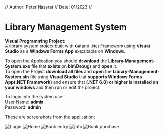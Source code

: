 // Author: Peter Nassrat // Date: 01/2023 //
# Library Management System
**Visual Programming Project:**\
A library system project built with **C#** and .Net Framework using **Visual Studio** as a **Windows Forms App** executable on **Windows**.

To open the Application you should **download** the **Library-Management-System.exe** file that **exists** on **bin\\Debug\\** and **open** it.\
To open the Project **download all files** and **open** the **Library-Management-System.sln** file using **Visual Studio** that **supports Windows Forms App(.NET Framework)** and ensure that **(.NET 6.0) or higher is installed on your windows** and then run or edit the project.

To login into the system use:\
User Name: **admin**\
Password: **admin**

These are screenshots from the application:

![Login](https://user-images.githubusercontent.com/93524169/213250216-7255117b-6b29-45a2-b1ab-cc5883565911.png)
![Home](https://user-images.githubusercontent.com/93524169/213250542-ac93f654-b6e6-4667-8aec-0b0b025ed5e3.png)
![Book entry](https://user-images.githubusercontent.com/93524169/213253563-6607d715-6c86-4bd4-a919-6576d71faca5.png)
![Info](https://user-images.githubusercontent.com/93524169/213255006-6b91d084-33e8-4ac6-ab4a-d13f9288248b.png)
![Book purchase](https://user-images.githubusercontent.com/93524169/213255729-c9430cec-019d-47a4-a74f-d583b2509644.png)
